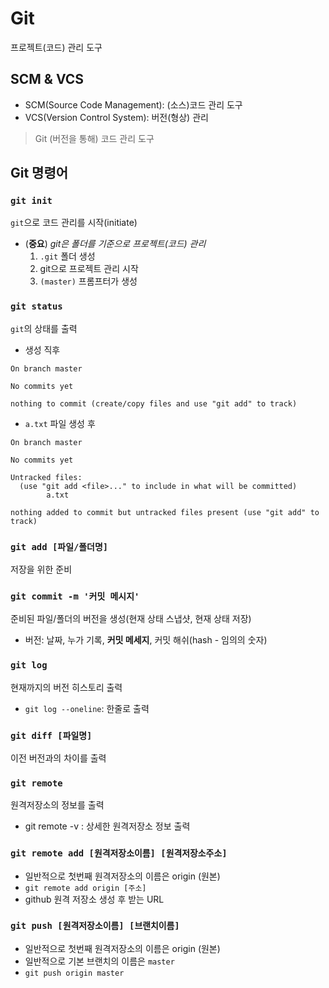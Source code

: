 # Git

프로젝트(코드) 관리 도구



## SCM & VCS

* SCM(Source Code Management): (소스)코드 관리 도구
* VCS(Version Control System): 버전(형상) 관리

> Git (버전을 통해) 코드 관리 도구



## Git 명령어

### `git init`

`git`으로 코드 관리를 시작(initiate)

- (**중요**) *git은 폴더를 기준으로 프로젝트(코드) 관리*
  1. `.git` 폴더 생성
  2. git으로 프로젝트 관리 시작
  3. `(master)` 프롬프터가 생성



### `git status`

`git`의 상태를 출력

* 생성 직후

```
On branch master

No commits yet

nothing to commit (create/copy files and use "git add" to track)
```

* `a.txt` 파일 생성 후

```
On branch master

No commits yet

Untracked files:
  (use "git add <file>..." to include in what will be committed)
        a.txt

nothing added to commit but untracked files present (use "git add" to track)
```



### `git add [파일/폴더명]`

저장을 위한 준비



### `git commit -m '커밋 메시지'`

준비된 파일/폴더의 버전을 생성(현재 상태 스냅샷, 현재 상태 저장)

* 버전: 날짜, 누가 기록, **커밋 메세지**, 커밋 해쉬(hash - 임의의 숫자)



### `git log`

현재까지의 버전 히스토리 출력

* `git log --oneline`: 한줄로 출력



### `git diff [파일명]`

이전 버전과의 차이를 출력



### `git remote`

원격저장소의 정보를 출력

* git remote -v : 상세한 원격저장소 정보 출력



### `git remote add [원격저장소이름] [원격저장소주소]`

* 일반적으로 첫번째 원격저장소의 이름은 origin (원본)
* `git remote add origin [주소]`
* github 원격 저장소 생성 후 받는 URL



### `git push [원격저장소이름] [브랜치이름]`

* 일반적으로 첫번째 원격저장소의 이름은 origin (원본)
* 일반적으로 기본 브랜치의 이름은 `master`
* `git push origin master`
